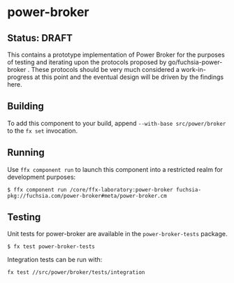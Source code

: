 # power-broker

## Status: DRAFT

This contains a prototype implementation of Power Broker for the purposes of
testing and iterating upon the protocols proposed by go/fuchsia-power-broker .
These protocols should be very much considered a work-in-progress at this point
and the eventual design will be driven by the findings here.

## Building

To add this component to your build, append
`--with-base src/power/broker`
to the `fx set` invocation.

## Running

Use `ffx component run` to launch this component into a restricted realm
for development purposes:

```
$ ffx component run /core/ffx-laboratory:power-broker fuchsia-pkg://fuchsia.com/power-broker#meta/power-broker.cm
```

## Testing

Unit tests for power-broker are available in the `power-broker-tests`
package.

```
$ fx test power-broker-tests
```

Integration tests can be run with:

```
fx test //src/power/broker/tests/integration
```

